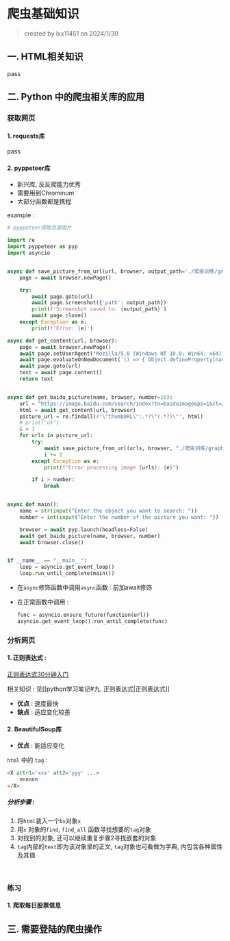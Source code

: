 # 爬虫基础知识

> created by lxx11451 on 2024/1/30



## 一. HTML相关知识

pass





## 二. Python 中的爬虫相关库的应用



### 获取网页

#### 1. requests库

pass



#### 2. pyppeteer库

- 新兴库, 反反爬能力优秀
- 需要用到Chrominum
- 大部分函数都是携程

example :

```python
# pyppeteer爬取百度图片

import re
import pyppeteer as pyp
import asyncio


async def save_picture_from_url(url, browser, output_path='./爬虫训练/graph/screenshot.png'):
    page = await browser.newPage()

    try:
        await page.goto(url)
        await page.screenshot({'path': output_path})
        print(f'Screenshot saved to: {output_path}')
        await page.close()
    except Exception as e:
        print(f'Error: {e}')

async def get_content(url, browser):
    page = await browser.newPage()
    await page.setUserAgent("Mozilla/5.0 (Windows NT 10.0; Win64; x64) AppleWebKit/537.36 (KHTML, like Gecko) Chrome/80.0.3987.122 Safari/537.36")
    await page.evaluateOnNewDocument('() => { Object.defineProperty(navigator, {webdriver:{ get: () => false } }) }')
    await page.goto(url)
    text = await page.content()
    return text


async def get_baidu_picture(name, browser, number=10):
    url = "https://image.baidu.com/search/index?tn=baiduimage&ps=1&ct=201326592&lm=-1&cl=2&nc=1&ie=utf-8&dyTabStr=MCwzLDEsMiw2LDUsNCw3LDgsOQ%3D%3D&word=" + name
    html = await get_content(url, browser)
    picture_url = re.findall(r'\"thumbURL\":.*?\"(.*?)\"', html)
    # print("ok")
    i = 1
    for urls in picture_url:
        try:
            await save_picture_from_url(urls, browser, "./爬虫训练/graph/" + name + str(i) + ".png")
            i += 1
        except Exception as e:
            print(f"Error processing image {urls}: {e}")

        if i > number:
            break


async def main():
    name = str(input("Enter the object you want to search: "))
    number = int(input("Enter the number of the picture you want: "))

    browser = await pyp.launch(headless=False)
    await get_baidu_picture(name, browser, number)
    await browser.close()


if __name__ == "__main__":
    loop = asyncio.get_event_loop()
    loop.run_until_complete(main())
```

- 在`async`修饰函数中调用`async`函数 : 前加await修饰

- 在正常函数中调用 :

  ```py
  func = asyncio.ensure_future(function(url))
  asyncio.get_event_loop().run_until_complete(func)
  ```



### 分析网页

#### 1. 正则表达式 :

[正则表达式30分钟入门](https://deerchao.cn/tutorials/regex/regex.htm)

相关知识 : 见[[python学习笔记#九. 正则表达式|正则表达式]]


- **优点** : 速度最快
- **缺点** : 适应变化较差



#### 2. BeautifulSoup库

- **优点** : 能适应变化

`html` 中的 `tag` : 

```html
<X attr1='xxx' att2='yyy' ...>
    nnnnnn
</X>
```



##### **分析步骤** :

1. 将`html`装入一个`bs`对象`x`
2. 用`x` 对象的`find`, `find_all` 函数寻找想要的`tag`对象
3. 对找到的对象, 还可以继续重复步骤2寻找嵌套的对象
4. `tag`内部的`text`即为该对象里的正文, `tag`对象也可看做为字典, 内包含各种属性及其值		

​	

### 练习

#### 1. 爬取每日股票信息





## 三. 需要登陆的爬虫操作

